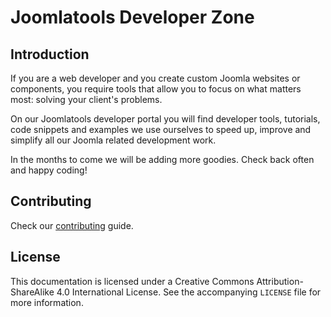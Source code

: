 # Joomlatools Developer Zone

## Introduction

If you are a web developer and you create custom Joomla websites or components, you require tools that allow you to focus on what matters most: solving your client's problems.

On our Joomlatools developer portal you will find developer tools, tutorials, code snippets and examples we use ourselves to speed up, improve and simplify all our Joomla related development work.

In the months to come we will be adding more goodies.
Check back often and happy coding!

## Contributing

Check our [contributing](https://github.com/joomlatools/developer.joomlatools.com/blob/master/CONTRIBUTING.md) guide.

## License

This documentation is licensed under a Creative Commons Attribution-ShareAlike 4.0 International License. See the accompanying `LICENSE` file for more information.

